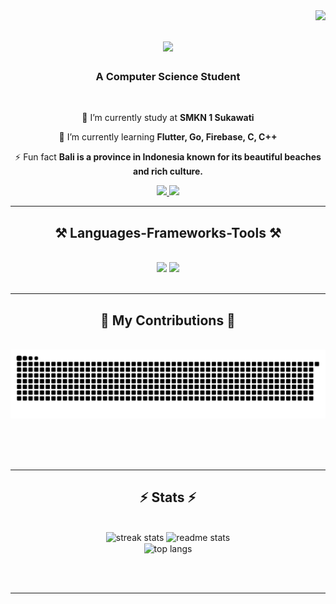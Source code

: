 <img align="right" src="https://visitor-badge.laobi.icu/badge?page_id=Yansuputod.Yansuputod" />

<h1 align="center">
    <img src="https://readme-typing-svg.herokuapp.com?font=Pacifico&weight=800&size=32&duration=3000&pause=2000&color=39D353&center=true&vCenter=true&width=500&lines=Hi+There+%F0%9F%91%8B;I+am+Yansu!"/>
</h1>

<h3 align="center">A Computer Science Student</h3>

<br/>

<div align="center">
 
 🔭 I’m currently study at **SMKN 1 Sukawati**
 
 📖 I’m currently learning **Flutter, Go, Firebase, C, C++**

⚡ Fun fact **Bali is a province in Indonesia known for its beautiful beaches and rich culture.**

 </div>
 
<div align="center"> 
  <a href="mailto:arta70660@gmail.com">
    <img src="https://img.shields.io/badge/Gmail-333333?style=for-the-badge&logo=gmail&logoColor=red" />
  </a>
  <a href="https://instagram.com/ynd.suputra" target="_blank">
    <img src="https://img.shields.io/badge/Instagram-%23E1306C?style=for-the-badge&logo=instagram&logoColor=white" />
  </a>
</div>

 <hr/>
 
<h2 align="center">⚒️ Languages-Frameworks-Tools ⚒️</h2>
<br/>
<div align="center">
    <img src="https://skillicons.dev/icons?i=react,bootstrap,mui,html,css,vscode,github,figma,tailwind,git,r" />
    <img src="https://skillicons.dev/icons
        i=nodejs,python,javascript,typescript,express,firebase,mongodb,c,java,nextjs,mysql,flask" /><br>
</div>

<br/>
<hr/>

<div align="center">
  <h2>🐍 My Contributions 🐍</h2>
  <br>
  <img src="https://github.com/Yansuputod/Yansuputod/blob/output/github-contribution-grid-snake.svg" />
  
  <br/><br/><br/>
</div>

<hr/>

<h2 align="center">⚡ Stats ⚡</h2>
<br>
<div align=center>
  <img width=390 src="https://github-readme-streak-stats-salesp07.vercel.app/?user=salesp07&count_private=true&theme=react&border_radius=10" alt="streak stats"/>
  <img width=390 src="https://github-readme-stats-salesp07.vercel.app/api?username=salesp07&count_private=true&show_icons=true&theme=react&rank_icon=github&border_radius=10" alt="readme stats" />
  <br/>
  <img width=325 align="center" src="https://github-readme-stats-salesp07.vercel.app/api/top-langs/?username=salesp07&hide=HTML&langs_count=8&layout=compact&theme=react&border_radius=10&size_weight=0.5&count_weight=0.5&exclude_repo=github-readme-stats" alt="top langs" />
</div>

<br/><br/>

<hr/>

<br/>

